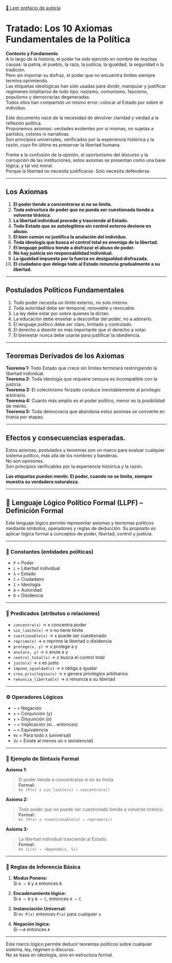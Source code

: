 [📜 Leer prefacio de autoría](./Prefacio_Autoria_LLPF.md)

# Tratado: Los 10 Axiomas Fundamentales de la Política

**Contexto y Fundamento**  
A lo largo de la historia, el poder ha sido ejercido en nombre de muchas causas: la patria, el pueblo, la raza, la justicia, la igualdad, la seguridad o la tradición.  
Pero sin importar su disfraz, el poder que no encuentra límites siempre termina oprimiendo.  
Las etiquetas ideológicas han sido usadas para dividir, manipular y justificar regímenes totalitarios de todo tipo: nazismo, comunismo, fascismo, populismo y democracias degeneradas.  
Todos ellos han compartido un mismo error: colocar al Estado por sobre el individuo.

Este documento nace de la necesidad de devolver claridad y verdad a la reflexión política.  
Proponemos axiomas: verdades evidentes por sí mismas, no sujetas a partidos, colores ni narrativas.  
Son principios universales, verificados por la experiencia histórica y la razón, cuyo fin último es preservar la libertad humana.

Frente a la confusión de la opinión, el oportunismo del discurso y la corrupción de las instituciones, estos axiomas se presentan como una base lógica, y tal vez moral.  
Porque la libertad no necesita justificarse. Solo necesita defenderse.

---

## Los Axiomas

1. **El poder tiende a concentrarse si no se limita.**  
2. **Toda estructura de poder que no pueda ser cuestionada tiende a volverse tiránica.**  
3. **La libertad individual precede y trasciende al Estado.**  
4. **Todo Estado que se autolegitima sin control externo deviene en abuso.**  
5. **El bien común no justifica la anulación del individuo.**  
6. **Toda ideología que busca el control total es enemiga de la libertad.**  
7. **El lenguaje político tiende a disfrazar el abuso de poder.**  
8. **No hay justicia sin responsabilidad individual.**  
9. **La igualdad impuesta por la fuerza es desigualdad disfrazada.**  
10. **El ciudadano que delega todo al Estado renuncia gradualmente a su libertad.**

---

## Postulados Políticos Fundamentales

1. Todo poder necesita un límite externo, no solo interno.  
2. Toda autoridad debe ser temporal, renovable y revocable.  
3. La ley debe estar por sobre quienes la dictan.  
4. La educación debe enseñar a desconfiar del poder, no a adorarlo.  
5. El lenguaje político debe ser claro, limitado y controlado.  
6. El derecho a disentir es más importante que el derecho a votar.  
7. El bienestar nunca debe usarse para justificar la obediencia.

---

## Teoremas Derivados de los Axiomas

**Teorema 1:** Todo Estado que crece sin límites terminará restringiendo la libertad individual.  
**Teorema 2:** Toda ideología que requiere censura es incompatible con la justicia.  
**Teorema 3:** El colectivismo forzado conduce inevitablemente al privilegio arbitrario.  
**Teorema 4:** Cuanto más amplio es el poder político, menor es la posibilidad de mérito.  
**Teorema 5:** Toda democracia que abandona estos axiomas se convierte en tiranía por etapas.

---

## Efectos y consecuencias esperadas.

Estos axiomas, postulados y teoremas son un marco para evaluar cualquier sistema político, más allá de los nombres y banderas.  
No son opiniones.  
Son principios verificables por la experiencia histórica y la razón.

**Las etiquetas pueden mentir. El poder, cuando no se limita, siempre muestra su verdadera naturaleza.**

---

## 📐 Lenguaje Lógico Político Formal (LLPF) – Definición Formal

Este lenguaje lógico permite representar axiomas y teoremas políticos mediante símbolos, operadores y reglas de deducción. Su propósito es aplicar lógica formal a conceptos de poder, libertad, control y justicia.

---

### 📘 Constantes (entidades políticas)

- `P` = Poder  
- `L` = Libertad individual  
- `S` = Estado  
- `C` = Ciudadano  
- `I` = Ideología  
- `A` = Autoridad  
- `D` = Disidencia  

---

### 🔣 Predicados (atributos o relaciones)

- `concentra(x)` → x concentra poder  
- `sin_limite(x)` → x no tiene límite  
- `cuestionable(x)` → x puede ser cuestionado  
- `reprime(x)` → x reprime la libertad o disidencia  
- `protege(x, y)` → x protege a y  
- `anula(x, y)` → x anula a y  
- `control_total(x)` → x busca el control total  
- `justo(x)` → x es justo  
- `impone_igualdad(x)` → x obliga a igualar  
- `crea_privilegios(x)` → x genera privilegios arbitrarios  
- `renuncia_libertad(x)` → x renuncia a su libertad  

---

### ⚙️ Operadores Lógicos

- `¬` = Negación  
- `∧` = Conjunción (y)  
- `∨` = Disyunción (o)  
- `→` = Implicación (si... entonces)  
- `↔` = Equivalencia  
- `∀x` = Para todo x (universal)  
- `∃x` = Existe al menos un x (existencial)

---

### 🧪 Ejemplo de Sintaxis Formal

**Axioma 1:**  
> El poder tiende a concentrarse si no se limita.  
**Formal:**  
`∀x (P(x) ∧ sin_limite(x) → concentra(x))`

**Axioma 2:**  
> Todo poder que no puede ser cuestionado tiende a volverse tiránico.  
**Formal:**  
`∀x (P(x) ∧ ¬cuestionable(x) → reprime(x))`

**Axioma 3:**  
> La libertad individual trasciende al Estado.  
**Formal:**  
`∀x (L(x) → ¬depende(x, S))`

---

### 🔄 Reglas de Inferencia Básica

1. **Modus Ponens:**  
   Si `A → B` y `A` entonces `B`

2. **Encadenamiento lógico:**  
   Si `A → B` y `B → C`, entonces `A → C`

3. **Instanciación Universal:**  
   Si `∀x P(x)` entonces `P(a)` para cualquier `a`

4. **Negación lógica:**  
   Si `¬¬A` entonces `A`

---

Este marco lógico permite deducir teoremas políticos sobre cualquier sistema, ley, régimen o discurso.  
No se basa en ideología, sino en estructura formal.
